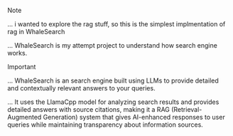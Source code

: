 > [!NOTE]
> ... i wanted to explore the rag stuff, so this is the simplest implmentation of rag in WhaleSearch
>
> ... WhaleSearch is my attempt project to understand how search engine works.

> [!IMPORTANT]
> ... WhaleSearch is an search engine built using LLMs to
      provide detailed and contextually relevant answers to your queries.
>
> ... It uses the LlamaCpp model for analyzing search results and
      provides detailed answers with source citations, 
      making it a RAG (Retrieval-Augmented Generation) system that gives AI-enhanced responses 
      to user queries while maintaining transparency about information sources.